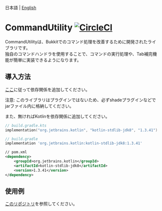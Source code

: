 日本語 | [English](docs/README_EN.md)

# CommandUtility [![CircleCI](https://circleci.com/gh/kuro46/CommandUtility.svg?style=shield)](https://circleci.com/gh/kuro46/CommandUtility)

CommandUtilityは、Bukkitでのコマンド処理を改善するために開発されたライブラリです。  
独自のコマンドハンドラを使用することで、コマンドの実行処理や、Tab補完機能が簡単に実装できるようになります。

## 導入方法

[ここ](https://jitpack.io/#kuro46/CommandUtility)に従って依存関係を追加してください。

注意: このライブラリはプラグインではないため、必ずshadeプラグインなどでjarファイル内に格納してください。  

また、無ければKotlinを依存関係に追加してください。

```kotlin
// build.gradle.kts
implementation("org.jetbrains.kotlin", "kotlin-stdlib-jdk8", "1.3.41")
```

```groovy
// build.gradle
implementation 'org.jetbrains.kotlin:kotlin-stdlib-jdk8:1.3.41'
```

```xml
// pom.xml
<dependency>
    <groupId>org.jetbrains.kotlin</groupId>
    <artifactId>kotlin-stdlib-jdk8</artifactId>
    <version>1.3.41</version>
</dependency>
```

## 使用例

[このリポジトリ](https://github.com/kuro46/CommandUtilityExample)を参照してください。
